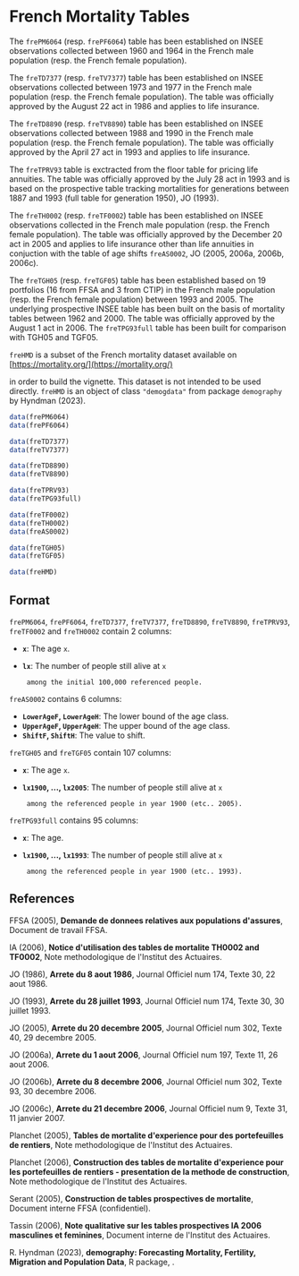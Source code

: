 # French Mortality Tables

The `frePM6064` (resp. `frePF6064`) table has been established on INSEE observations collected between 1960 and 1964 in the French male population (resp. the French female population).

The `freTD7377` (resp. `freTV7377`) table has been established on INSEE observations collected between 1973 and 1977 in the French male population (resp. the French female population). The table was officially approved by the August 22 act in 1986 and applies to life insurance.

The `freTD8890` (resp. `freTV8890`) table has been established on INSEE observations collected between 1988 and 1990 in the French male population (resp. the French female population). The table was officially approved by the April 27 act in 1993 and applies to life insurance.

The `freTPRV93` table is exctracted from the floor table for pricing life annuities. The table was officially approved by the July 28 act in 1993 and is based on the prospective table tracking mortalities for generations between 1887 and 1993 (full table for generation 1950), JO (1993).

The `freTH0002` (resp. `freTF0002`) table has been established on INSEE observations collected in the French male population (resp. the French female population). The table was officially approved by the December 20 act in 2005 and applies to life insurance other than life annuities in conjuction with the table of age shifts `freAS0002`, JO (2005, 2006a, 2006b, 2006c).

The `freTGH05` (resp. `freTGF05`) table has been established based on 19 portfolios (16 from FFSA and 3 from CTIP) in the French male population (resp. the French female population) between 1993 and 2005. The underlying prospective INSEE table has been built on the basis of mortality tables between 1962 and 2000. The table was officially approved by the August 1 act in 2006. The `freTPG93full` table has been built for comparison with TGH05 and TGF05.

`freHMD` is a subset of the French mortality dataset available on [https://mortality.org/](https://mortality.org/)

in order to build the vignette. This dataset is not intended to be used directly. `freHMD` is an object of class `"demogdata"` from package `demography` by Hyndman (2023).

```r
data(frePM6064)
data(frePF6064)

data(freTD7377)
data(freTV7377)

data(freTD8890)
data(freTV8890)

data(freTPRV93)
data(freTPG93full)

data(freTF0002)
data(freTH0002)
data(freAS0002)

data(freTGH05)
data(freTGF05)

data(freHMD)
```

## Format

`frePM6064`, `frePF6064`, `freTD7377`, `freTV7377`, `freTD8890`, `freTV8890`, `freTPRV93`, `freTF0002` and `freTH0002` contain 2 columns:

- **`x`**: The age `x`.
- **`lx`**: The number of people still alive at `x`
       
       among the initial 100,000 referenced people.

`freAS0002` contains 6 columns:

- **`LowerAgeF`, `LowerAgeH`**: The lower bound of the age class.
- **`UpperAgeF`, `UpperAgeH`**: The upper bound of the age class.
- **`ShiftF`, `ShiftH`**: The value to shift.

`freTGH05` and `freTGF05` contain 107 columns:


- **`x`**: The age `x`.
- **`lx1900`, ..., `lx2005`**: The number of people still alive at `x`
       
       among the referenced people in year 1900 (etc.. 2005).

`freTPG93full` contains 95 columns:


- **`x`**: The age.
- **`lx1900`, ..., `lx1993`**: The number of people still alive at `x`
       
       among the referenced people in year 1900 (etc.. 1993).

## References

FFSA (2005), **Demande de donnees relatives aux populations d'assures**, Document de travail FFSA.

IA (2006), **Notice d'utilisation des tables de mortalite TH0002 and TF0002**, Note methodologique de l'Institut des Actuaires.

JO (1986), **Arrete du 8 aout 1986**, Journal Officiel num 174, Texte 30, 22 aout 1986.

JO (1993), **Arrete du 28 juillet 1993**, Journal Officiel num 174, Texte 30, 30 juillet 1993.

JO (2005), **Arrete du 20 decembre 2005**, Journal Officiel num 302, Texte 40, 29 decembre 2005.

JO (2006a), **Arrete du 1 aout 2006**, Journal Officiel num 197, Texte 11, 26 aout 2006.

JO (2006b), **Arrete du 8 decembre 2006**, Journal Officiel num 302, Texte 93, 30 decembre 2006.

JO (2006c), **Arrete du 21 decembre 2006**, Journal Officiel num 9, Texte 31, 11 janvier 2007.

Planchet (2005), **Tables de mortalite d'experience pour des portefeuilles de rentiers**, Note methodologique de l'Institut des Actuaires.

Planchet (2006), **Construction des tables de mortalite d'experience pour les portefeuilles de rentiers - presentation de la methode de construction**, Note methodologique de l'Institut des Actuaires.

Serant (2005), **Construction de tables prospectives de mortalite**, Document interne FFSA (confidentiel).

Tassin (2006), **Note qualitative sur les tables prospectives IA 2006 masculines et feminines**, Document interne de l'Institut des Actuaires.

R. Hyndman (2023), **demography: Forecasting Mortality, Fertility, Migration and Population Data**, R package, .

 
